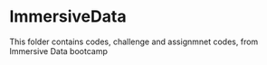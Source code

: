 # ImmersiveData
This folder contains codes, challenge and assignmnet codes, from Immersive Data bootcamp
